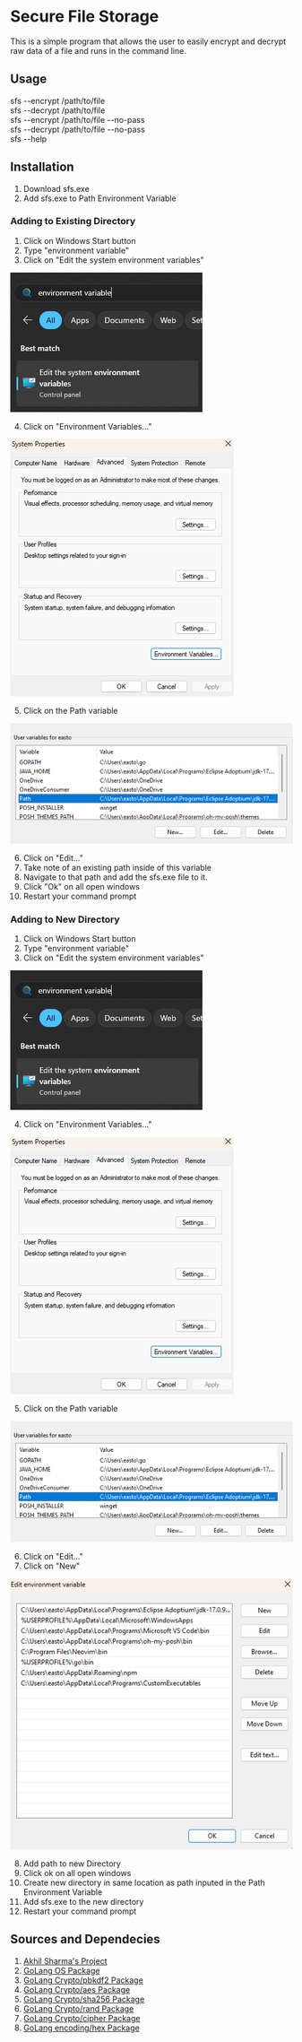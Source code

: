 # Secure File Storage

This is a simple program that allows the user to easily encrypt and decrypt raw data of a file and runs in the command line.

## Usage

sfs --encrypt /path/to/file  
sfs --decrypt /path/to/file  
sfs --encrypt /path/to/file --no-pass  
sfs --decrypt /path/to/file --no-pass  
sfs --help 

## Installation

1. Download sfs.exe
2. Add sfs.exe to Path Environment Variable

### Adding to Existing Directory
1. Click on Windows Start button
2. Type "environment variable"
3. Click on "Edit the system environment variables"

![](./images/env-variable.png.png)

4. Click on "Environment Variables..."

![](./images/env-variable-2.png.png)

5. Click on the Path variable 

![](./images/path-var.png.png)

6. Click on "Edit..."
6. Take note of an existing path inside of this variable
7. Navigate to that path and add the sfs.exe file to it. 
8. Click "Ok" on all open windows
9. Restart your command prompt

### Adding to New Directory
1. Click on Windows Start button
2. Type "environment variable"
3. Click on "Edit the system environment variables"

![](./images/env-variable.png.png)

4. Click on "Environment Variables..."

![](./images/env-variable-2.png.png)

5. Click on the Path variable 

![](./images/path-var.png.png)

6. Click on "Edit..."
7. Click on "New"

![](./images/path-var-2.png.png)

8. Add path to new Directory
9. Click ok on all open windows
10. Create new directory in same location as path inputed in the Path Environment Variable
11. Add sfs.exe to the new directory
12. Restart your command prompt 

## Sources and Dependecies
1. [Akhil Sharma's Project](https://github.com/AkhilSharma90/go-file-encrypt)
2. [GoLang OS Package](https://pkg.go.dev/os@go1.22.4#pkg-overview)
3. [GoLang Crypto/pbkdf2 Package](https://pkg.go.dev/golang.org/x/crypto/pbkdf2#pkg-functions)
4. [GoLang Crypto/aes Package](https://pkg.go.dev/crypto/aes@go1.22.4)
5. [GoLang Crypto/sha256 Package](https://pkg.go.dev/crypto/sha256@go1.22.4)
6. [GoLang Crypto/rand Package](https://pkg.go.dev/crypto/aes@go1.22.4)
7. [GoLang Crypto/cipher Package](https://pkg.go.dev/crypto/cipher@go1.22.4)
8. [GoLang encoding/hex Package](https://pkg.go.dev/encoding/hex@go1.22.4)